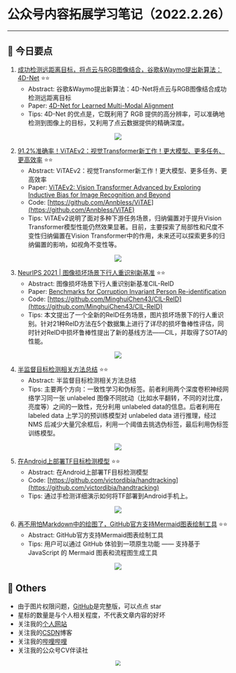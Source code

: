 # 公众号内容拓展学习笔记（2022.2.26）

------



## :paperclip:  今日要点

1. [成功检测远距离目标，将点云与RGB图像结合，谷歌&Waymo提出新算法：4D-Net](https://mp.weixin.qq.com/s/9F3Vhb8EqyhD8niojtUktw)         :star::star:
   - Abstract: 谷歌&Waymo提出新算法：4D-Net将点云与RGB图像结合成功检测远距离目标
   - Paper: [4D-Net for Learned Multi-Modal Alignment](https://openaccess.thecvf.com/content/ICCV2021/papers/Piergiovanni_4D-Net_for_Learned_Multi-Modal_Alignment_ICCV_2021_paper.pdf)
   - Tips:  4D-Net 的优点是，它既利用了 RGB 提供的高分辨率，可以准确地检测到图像上的目标，又利用了点云数据提供的精确深度。

<div align=center><img src="https://mmbiz.qpic.cn/mmbiz_gif/KmXPKA19gWibfVFFCvW8W7iahbnbGiaq4NeG2FUl0a9qhX26EwlTNDjKrj4pQyNeHc3D0B0Z7WFcNBaRoIAlK4kJQ/640?wx_fmt=gif&wxfrom=5&wx_lazy=1" style='zoom:100%'>
</div>



2. [91.2%准确率！ViTAEv2：视觉Transformer新工作！更大模型、更多任务、更高效率](https://mp.weixin.qq.com/s/G7vcrqeSYoFrZkkqRmlTsQ)       :star::star:
   - Abstract: ViTAEv2：视觉Transformer新工作！更大模型、更多任务、更高效率
   - Paper: [ ViTAEv2: Vision Transformer Advanced by Exploring Inductive Bias for Image Recognition and Beyond](https://arxiv.org/abs/2202.10108)
   - Code: [https://github.com/Annbless/ViTAE](https://github.com/Annbless/ViTAE)
   - Tips: ViTAEv2说明了面对多种下游任务场景，归纳偏置对于提升Vision Transformer模型性能仍然效果显著。目前，主要探索了局部性和尺度不变性归纳偏置在Vision Transformer中的作用，未来还可以探索更多的归纳偏置的影响，如视角不变性等。

<div align=center><img src="https://mmbiz.qpic.cn/mmbiz_png/Mcdq8uia1WiadSibRZiakS9Qchh8eJTicFbmoKLB1B7ON42DoR3Ya3Gs2AVdnGLicwDrIuqRVWFnkcHk5BS1CG5nQkRw/640?wx_fmt=png&wxfrom=5&wx_lazy=1&wx_co=1" style='zoom:100%'>
</div>


3. [NeurIPS 2021 | 图像损坏场景下行人重识别新基准](https://mp.weixin.qq.com/s/K0jund_B61q8hsvAVWfhcQ)       :star::star:
   - Abstract: 图像损坏场景下行人重识别新基准CIL-ReID
   - Paper: [Benchmarks for Corruption Invariant Person Re-identification](https://arxiv.org/abs/2111.00880)
   - Code: [https://github.com/MinghuiChen43/CIL-ReID](https://github.com/MinghuiChen43/CIL-ReID)
   - Tips: 本文提出了一个全新的ReID任务场景，图片损坏场景下的行人重识别。针对21种ReID方法在5个数据集上进行了详尽的损坏鲁棒性评估，同时针对ReID中损坏鲁棒性提出了新的基线方法——CIL，并取得了SOTA的性能。
<div align=center><img src="https://mmbiz.qpic.cn/mmbiz_jpg/yNnalkXE7oWRBYjafstxcEhlrQbP5wiatb6HTxjZ9DzSdU8Nia9ExUXEh0aRXiaYklFUNhpwkYIwZzia3RguhyXv6w/640?wx_fmt=jpeg&wxfrom=5&wx_lazy=1&wx_co=1" style='zoom:100%'>
</div>


4. [半监督目标检测相关方法总结](https://mp.weixin.qq.com/s/lBWHHEpL8zI77X5TwViDnA)       :star::star:
   - Abstract: 半监督目标检测相关方法总结
   - Tips: 主要两个方向：一致性学习和伪标签。前者利用两个深度卷积神经网络学习同一张 unlabeled 图像不同扰动（比如水平翻转，不同的对比度，亮度等）之间的一致性，充分利用 unlabeled data的信息。后者利用在 labeled data 上学习的预训练模型对 unlabeled data 进行推理，经过 NMS 后减少大量冗余框后，利用一个阈值去挑选伪标签，最后利用伪标签训练模型。

<div align=center><img src="https://mmbiz.qpic.cn/sz_mmbiz_jpg/gYUsOT36vfoeGuReemLtcNg9hSrtqhBk9tYZqxfmjjlvNLdw4BTnBmAMEGMXxaBqibNw6h0OMD5QsiaCS5ELv0Vg/640?wx_fmt=jpeg&wxfrom=5&wx_lazy=1&wx_co=1" style='zoom:100%'>
</div>




5. [在Android上部署TF目标检测模型](https://mp.weixin.qq.com/s/eLraSFITgfywbT4I8E5y4w)       :star::star:
   - Abstract: 在Android上部署TF目标检测模型
   - Code: [https://github.com/victordibia/handtracking](https://github.com/victordibia/handtracking)
   - Tips: 通过手检测详细演示如何将TF部署到Android手机上。

<div align=center><img src="https://github.com/victordibia/handtracking/raw/master/images/doodle.gif" style='zoom:100%'>
</div>


6. [再不用怕Markdown中的绘图了，GitHub官方支持Mermaid图表绘制工具](https://mp.weixin.qq.com/s/eTKH_yDyX8Xou8y12Ekh6g)       :star::star:
   - Abstract: GitHub官方支持Mermaid图表绘制工具
   - Tips: 用户可以通过 GitHub 体验到一项原生功能 —— 支持基于 JavaScript 的 Mermaid 图表和流程图生成工具

<div align=center><img src="https://mmbiz.qpic.cn/mmbiz_png/KmXPKA19gW9uapy6kuaqGaTJpuV1aEMz0uLqYJRL9ueBUF1HfKwpDeLn2XwEIzj7xxBmgsFacpiaERN89AibSxlQ/640?wx_fmt=png&wxfrom=5&wx_lazy=1&wx_co=1" style='zoom:100%'>
</div>


## :paperclip:  Others

- 由于图片权限问题，[GitHub](https://github.com/xiaoxuebajie/dairly_learning)是完整版，可以点点 star
- 星标的数量是与个人相关程度，不代表文章内容的好坏
- 关注我的[个人网站](http://www.cvbds.cn/)
- 关注我的[CSDN](https://blog.csdn.net/xiaoxuebajie)博客
- 关注我的[哔哩哔哩](https://space.bilibili.com/424394389)
- 关注我的公众号CV伴读社

<div align=center><img src="https://img-blog.csdnimg.cn/202005031406335.jpg" style='zoom:80%'>
</div>